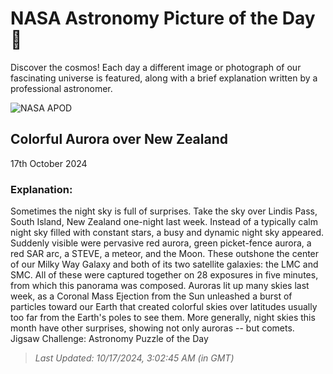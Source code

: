
  # NASA Astronomy Picture of the Day 🌌

  Discover the cosmos! Each day a different image or photograph of our fascinating universe is featured, along with a brief explanation written by a professional astronomer.

![NASA APOD](https://apod.nasa.gov/apod/image/2410/AuroraNz_McDonald_2048.jpg)

## Colorful Aurora over New Zealand

17th October 2024

### Explanation: 

Sometimes the night sky is full of surprises. Take the sky over Lindis Pass, South Island, New Zealand one-night last week.  Instead of a typically calm night sky filled with constant stars, a busy and dynamic night sky appeared. Suddenly visible were pervasive red aurora, green picket-fence aurora, a red SAR arc, a STEVE, a meteor, and the Moon. These outshone the center of our Milky Way Galaxy and both of its two satellite galaxies: the LMC and SMC. All of these were captured together on 28 exposures in five minutes, from which this panorama was composed.  Auroras lit up many skies last week, as a Coronal Mass Ejection from the Sun unleashed a burst of particles toward our Earth that created colorful skies over latitudes usually too far from the Earth's poles to see them.  More generally, night skies this month have other surprises, showing not only auroras -- but comets.   Jigsaw Challenge: Astronomy Puzzle of the Day

> _Last Updated: 10/17/2024, 3:02:45 AM (in GMT)_
